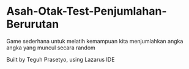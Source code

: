 # Asah-Otak-Test-Penjumlahan-Berurutan
Game sederhana untuk melatih kemampuan kita menjumlahkan angka angka yang muncul secara random

Built by Teguh Prasetyo, using Lazarus IDE 
